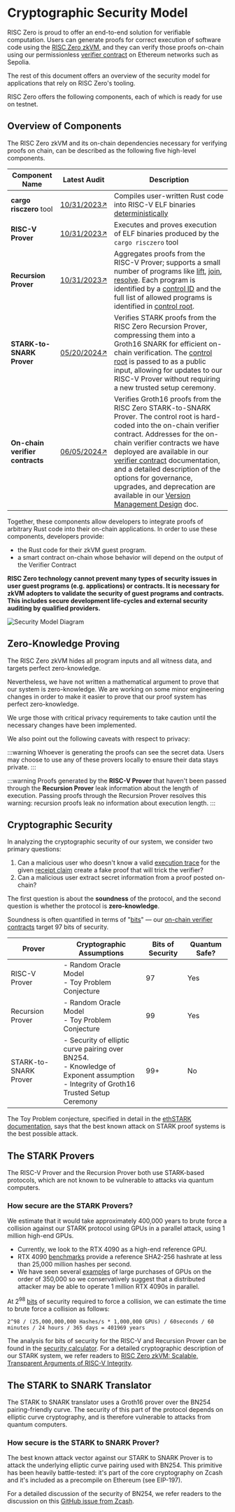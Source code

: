 # Cryptographic Security Model

RISC Zero is proud to offer an end-to-end solution for verifiable computation.
Users can generate proofs for correct execution of software code using the [RISC Zero zkVM],
and they can verify those proofs on-chain using our permissionless [verifier contract] on Ethereum networks such as Sepolia.

The rest of this document offers an overview of the security model for applications that rely on RISC Zero's tooling.

RISC Zero offers the following components, each of which is ready for use on testnet.

## Overview of Components

The RISC Zero zkVM and its on-chain dependencies necessary for verifying proofs on chain, can be described as the following five high-level components.

| Component Name                  | Latest Audit  | Description                                                                                                                                                                                                                                                                                                                                                                                                                    |
| ------------------------------- | ------------- | ------------------------------------------------------------------------------------------------------------------------------------------------------------------------------------------------------------------------------------------------------------------------------------------------------------------------------------------------------------------------------------------------------------------------------ |
| **cargo risczero** tool         | [10/31/2023↗] | Compiles user-written Rust code into RISC-V ELF binaries [deterministically]                                                                                                                                                                                                                                                                                                                                                   |
| **RISC-V Prover**               | [10/31/2023↗] | Executes and proves execution of ELF binaries produced by the `cargo risczero` tool                                                                                                                                                                                                                                                                                                                                            |
| **Recursion Prover**            | [10/31/2023↗] | Aggregates proofs from the RISC-V Prover; supports a small number of programs like [lift], [join], [resolve]. Each program is identified by a [control ID] and the full list of allowed programs is identified in [control root].                                                                                                                                                                                              |
| **STARK-to-SNARK Prover**       | [05/20/2024↗] | Verifies STARK proofs from the RISC Zero Recursion Prover, compressing them into a Groth16 SNARK for efficient on-chain verification. The [control root] is passed to as a public input, allowing for updates to our RISC-V Prover without requiring a new trusted setup ceremony.                                                                                                                                             |
| **On-chain verifier contracts** | [06/05/2024↗] | Verifies Groth16 proofs from the RISC Zero STARK-to-SNARK Prover. The control root is hard-coded into the on-chain verifier contract. Addresses for the on-chain verifier contracts we have deployed are available in our [verifier contract] documentation, and a detailed description of the options for governance, upgrades, and deprecation are available in our [Version Management Design][VersionManagement@main] doc. |

Together, these components allow developers to integrate proofs of arbitrary Rust code into their on-chain applications.
In order to use these components, developers provide:

- the Rust code for their zkVM guest program.
- a smart contract on-chain whose behavior will depend on the output of the Verifier Contract

**RISC Zero technology cannot prevent many types of security issues in user guest programs (e.g. applications) or contracts. It is necessary for zkVM adopters to validate the security of guest programs and contracts. This includes secure development life-cycles and external security auditing by qualified providers.**

![Security Model Diagram](/diagrams/security-model-diagram.svg)

## Zero-Knowledge Proving

The RISC Zero zkVM hides all program inputs and all witness data, and targets perfect zero-knowledge.

Nevertheless, we have not written a mathematical argument to prove that our system is zero-knowledge. We are working on some minor engineering changes in order to make it easier to prove that our proof system has perfect zero-knowledge.

We urge those with critical privacy requirements to take caution until the necessary changes have been implemented.

We also point out the following caveats with respect to privacy:

:::warning
Whoever is generating the proofs can see the secret data. Users may choose to use any of these provers locally to ensure their data stays private.
:::

:::warning
Proofs generated by the **RISC-V Prover** that haven't been passed through the **Recursion Prover** leak information about the length of execution.
Passing proofs through the Recursion Prover resolves this warning: recursion proofs leak no information about execution length.
:::

## Cryptographic Security

In analyzing the cryptographic security of our system, we consider two primary questions:

1. Can a malicious user who doesn't know a valid [execution trace] for the given [receipt claim] create a fake proof that will trick the verifier?
2. Can a malicious user extract secret information from a proof posted on-chain?

The first question is about the **soundness** of the protocol, and the second question is whether the protocol is **zero-knowledge**.

Soundness is often quantified in terms of "[bits]" — our [on-chain verifier contracts][Verifier Contract] target 97 bits of security.

| Prover                | Cryptographic Assumptions                                                                                                                     | Bits of Security | Quantum Safe? |
| --------------------- | --------------------------------------------------------------------------------------------------------------------------------------------- | ---------------- | ------------- |
| RISC-V Prover         | - Random Oracle Model <br/> - Toy Problem Conjecture                                                                                          | 97               | Yes           |
| Recursion Prover      | - Random Oracle Model <br/> - Toy Problem Conjecture                                                                                          | 99               | Yes           |
| STARK-to-SNARK Prover | - Security of elliptic curve pairing over BN254. <br/> - Knowledge of Exponent assumption <br/> - Integrity of Groth16 Trusted Setup Ceremony | 99+              | No            |

The Toy Problem conjecture, specified in detail in the [ethSTARK documentation], says that the best known attack on STARK proof systems is the best possible attack.

## The STARK Provers

The RISC-V Prover and the Recursion Prover both use STARK-based protocols, which are not known to be vulnerable to attacks via quantum computers.

### How secure are the STARK Provers?

We estimate that it would take approximately 400,000 years to brute force a collision against our STARK protocol using GPUs in a parallel attack, using 1 million high-end GPUs.

- Currently, we look to the RTX 4090 as a high-end reference GPU.
- RTX 4090 [benchmarks] provide a reference SHA2-256 hashrate at less than 25,000 million hashes per second.
- We have seen several [examples] of large purchases of GPUs on the order of 350,000 so we conservatively suggest that a distributed attacker may be able to operate 1 million RTX 4090s in parallel.

At $2^{98}$ [bits] of security required to force a collision, we can estimate the time to brute force a collision as follows:

`2^98 / (25,000,000,000 Hashes/s * 1,000,000 GPUs) / 60seconds / 60 minutes / 24 hours / 365 days = 401969 years`

The analysis for bits of security for the RISC-V and Recursion Prover can be found in the [security calculator].
For a detailed cryptographic description of our STARK system, we refer readers to [RISC Zero zkVM: Scalable, Transparent Arguments of RISC-V Integrity][proof-system].

## The STARK to SNARK Translator

The STARK to SNARK translator uses a Groth16 prover over the BN254 pairing-friendly curve. The security of this part of the protocol depends on elliptic curve cryptography, and is therefore vulnerable to attacks from quantum computers.

### How secure is the STARK to SNARK Prover?

The best known attack vector against our STARK to SNARK Prover is to attack the underlying elliptic curve pairing used with BN254.
This primitive has been heavily battle-tested: it's part of the core cryptography on Zcash and it's included as a precompile on Ethereum (see EIP-197).

For a detailed discussion of the security of BN254, we refer readers to the discussion on this [GitHub issue from Zcash].

[10/31/2023↗]: https://github.com/risc0/rz-security/blob/main/audits/zkVM/hexens_zkVM_20231031.pdf
[05/20/2024↗]: https://github.com/risc0/rz-security/blob/main/audits/circuits/hexens_v1c_stark2snark_20240520.pdf
[06/05/2024↗]: https://github.com/risc0/rz-security/blob/main/audits/contracts/hexens_verifiercontract_20240605.pdf
[benchmarks]: https://gist.github.com/Chick3nman/32e662a5bb63bc4f51b847bb422222fd
[bits]: https://a16zcrypto.com/posts/article/snark-security-and-performance/
[control ID]: /terminology#control-id
[control root]: /terminology#control-root
[deterministically]: /terminology#deterministic-builds
[ethSTARK documentation]: https://eprint.iacr.org/2021/582
[examples]: https://www.pcmag.com/news/zuckerbergs-meta-is-spending-billions-to-buy-350000-nvidia-h100-gpus
[execution trace]: /terminology#execution-trace
[GitHub issue from Zcash]: https://github.com/zcash/zcash/issues/714
[join]: https://docs.rs/risc0-zkvm/latest/risc0_zkvm/struct.ApiClient.html#method.join
[lift]: https://docs.rs/risc0-zkvm/latest/risc0_zkvm/struct.ApiClient.html#method.lift
[proof-system]: pathname:///proof-system-in-detail.pdf
[receipt claim]: /terminology#receipt-claim
[resolve]: https://docs.rs/risc0-zkvm/latest/risc0_zkvm/struct.ApiClient.html#method.resolve
[RISC Zero zkVM]: ./zkvm
[security calculator]: https://github.com/risc0/risc0/blob/main/risc0/zkp/src/prove/soundness.rs
[Verifier Contract]: ./blockchain-integration/contracts/verifier.md
[VersionManagement@main]: https://github.com/risc0/risc0-ethereum/blob/main/contracts/version-management-design.md
